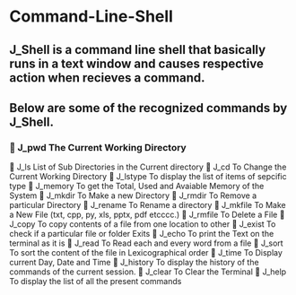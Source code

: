 # Command-Line-Shell
## J_Shell is a command line shell that basically runs in a text window and causes respective action when recieves a command.
## Below are some of the recognized commands by J_Shell.
### 🔑 J_pwd         The Current Working Directory
🔑 J_ls              List of Sub Directories in the Current directory
🔑 J_cd            To Change the Current Working Directory
🔑 J_lstype      To display the list of items of sepcific type
🔑 J_memory   To get the Total, Used and Avaiable Memory of the System
🔑 J_mkdir       To Make a new Directory
🔑 J_rmdir       To Remove a particular Directory
🔑 J_rename    To Rename a directory
🔑 J_mkfile      To Make a New File (txt, cpp, py, xls, pptx, pdf etcccc.)
🔑 J_rmfile       To Delete a File
🔑 J_copy        To copy contents of a file from one location to other
🔑 J_exist         To check if a particular file or folder Exits
🔑 J_echo        To print the Text on the terminal as it is
🔑 J_read         To Read each and every word from a file
🔑 J_sort          To sort the content of the file in Lexicographical order
🔑 J_time         To Display current Day, Date and Time
🔑 J_history     To display the history of the commands of the current session.
🔑 J_clear        To Clear the Terminal
🔑 J_help         To display the list of all the present commands
